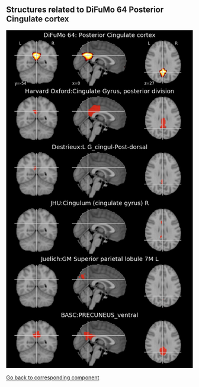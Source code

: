 


## Structures related to DiFuMo 64 Posterior Cingulate cortex

![4](4.jpg "Structures related to DiFuMo 64 Posterior Cingulate cortex")

[Go back to corresponding component](https://parietal-inria.github.io/DiFuMo/64/html/4.html)